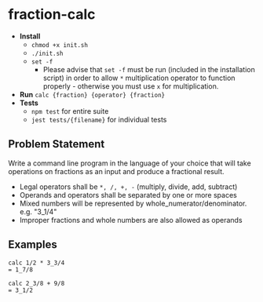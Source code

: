 # fraction-calc

+ **Install** 
    + `chmod +x init.sh`
    + `./init.sh`
    + `set -f`
       + Please advise that `set -f` must be run (included in the installation script) in order to allow `*` multiplication operator to function properly - otherwise you must use `x` for multiplication.
+ **Run** `calc {fraction} {operator} {fraction}`
+ **Tests** 
    + `npm test` for entire suite
    + `jest tests/{filename}` for individual tests 

## Problem Statement
Write a command line program in the language of your choice that will take operations on fractions as an input and produce a fractional result.

+ Legal operators shall be `*, /, +, -` (multiply, divide, add, subtract)
+ Operands and operators shall be separated by one or more spaces
+ Mixed numbers will be represented by whole_numerator/denominator. e.g. "3\_1/4"
+ Improper fractions and whole numbers are also allowed as operands

## Examples

    calc 1/2 * 3_3/4
    = 1_7/8

    calc 2_3/8 + 9/8
    = 3_1/2

